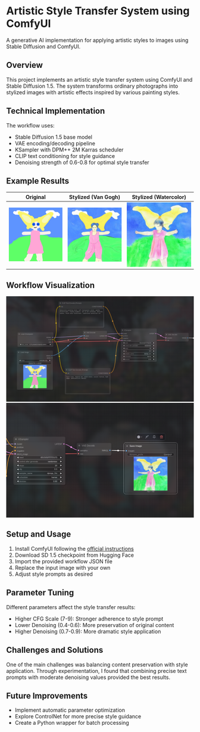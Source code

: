 # Artistic Style Transfer System using ComfyUI

A generative AI implementation for applying artistic styles to images using Stable Diffusion and ComfyUI.

## Overview

This project implements an artistic style transfer system using ComfyUI and Stable Diffusion 1.5. The system transforms ordinary photographs into stylized images with artistic effects inspired by various painting styles.

## Technical Implementation

The workflow uses:
- Stable Diffusion 1.5 base model
- VAE encoding/decoding pipeline
- KSampler with DPM++ 2M Karras scheduler
- CLIP text conditioning for style guidance
- Denoising strength of 0.6-0.8 for optimal style transfer

## Example Results

| Original | Stylized (Van Gogh) | Stylized (Watercolor) |
|----------|---------------------|------------------------|
| ![Original](samples/example.png) | ![Van Gogh](samples/vangogh_style.png) | ![Watercolor](samples/waterColor.png) |

## Workflow Visualization

![ComfyUI Workflow](screenshots/first.png)
![](screenshots/second.png)

## Setup and Usage

1. Install ComfyUI following the [official instructions](https://github.com/comfyanonymous/ComfyUI)
2. Download SD 1.5 checkpoint from Hugging Face
3. Import the provided workflow JSON file
4. Replace the input image with your own
5. Adjust style prompts as desired

## Parameter Tuning

Different parameters affect the style transfer results:
- Higher CFG Scale (7-9): Stronger adherence to style prompt
- Lower Denoising (0.4-0.6): More preservation of original content
- Higher Denoising (0.7-0.9): More dramatic style application

## Challenges and Solutions

One of the main challenges was balancing content preservation with style application. Through experimentation, I found that combining precise text prompts with moderate denoising values provided the best results.

## Future Improvements

- Implement automatic parameter optimization
- Explore ControlNet for more precise style guidance
- Create a Python wrapper for batch processing
